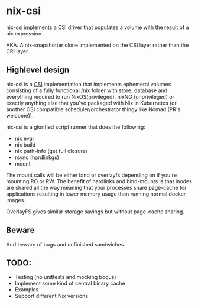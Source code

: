 # nix-csi
nix-csi implements a CSI driver that populates a volume with the result of a nix expression

AKA: A nix-snapshotter clone implemented on the CSI layer rather than the CRI layer.

## Highlevel design
nix-csi is a [CSI](https://github.com/container-storage-interface/spec)
implementation that implements ephemeral volumes consisting of a fully functional
/nix folder with store, database and everything required to run NixOS(privileged),
nixNG (unprivileged) or exactly anything else that you've packaged with Nix
in Kubernetes (or another CSI compatible scheduler/orchestrator thingy like Nomad
(PR's welcome)).

nix-csi is a glorified script runner that does the following:
* nix eval
* nix build
* nix path-info (get full closure)
* rsync (hardlinkgs)
* mount

The mount calls will be either bind or overlayfs depending on if you're mounting
RO or RW. The benefit of hardlinks and bind-mounts is that inodes are shared all
the way meaning that your processes share page-cache for applications resulting
in lower memory usage than running normal docker images.

OverlayFS gives similar storage savings but without page-cache sharing.

## Beware
And beware of bugs and unfinished sandwiches.

## TODO:
* Testing (no unittests and mocking bogus)
* Implement some kind of central binary cache
* Examples
* Support different Nix versions
